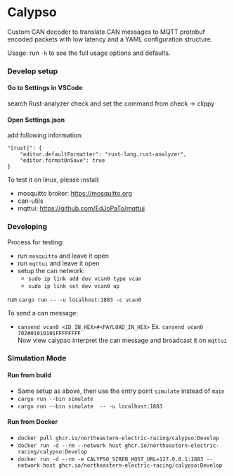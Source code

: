 # Calypso
Custom CAN decoder to translate CAN messages to MQTT protobuf encoded packets with low latency and a YAML configuration structure.

Usage: run `-h` to see the full usage options and defaults.

### Develop setup
#### Go to Settings in VSCode
search Rust-analyzer check and set the command from check -> clippy

#### Open Settings.json
add following information:
```
"[rust]": {
    "editor.defaultFormatter": "rust-lang.rust-analyzer",
    "editor.formatOnSave": true
} 
```

To test it on linux, please install:
- mosquitto broker: https://mosquitto.org
- can-utils
- mqttui: https://github.com/EdJoPaTo/mqttui


### Developing

Process for testing:  
- run `mosquitto` and leave it open
- run `mqttui` and leave it open
- setup the can network:
    - `sudo ip link add dev vcan0 type vcan`
    - `sudo ip link set dev vcan0 up`

run ```cargo run -- -u localhost:1883 -c vcan0```

To send a can message:
- `cansend vcan0 <ID_IN_HEX>#<PAYLOAD_IN_HEX>`
Ex. `cansend vcan0 702#01010101FFFFFFFF`  
Now view calypso interpret the can message and broadcast it on `mqttui`


### Simulation Mode
#### Run from build
- Same setup as above, then use the entry point `simulate` instead of `main`
- ```cargo run --bin simulate```
- ```cargo run --bin simulate  -- -u localhost:1883```

#### Run from Docker
- ```docker pull ghcr.io/northeastern-electric-racing/calypso:Develop```
- ```docker run -d --rm --network host ghcr.io/northeastern-electric-racing/calypso:Develop```
- ```docker run -d --rm -e CALYPSO_SIREN_HOST_URL=127.0.0.1:1883 --network host ghcr.io/northeastern-electric-racing/calypso:Develop```
